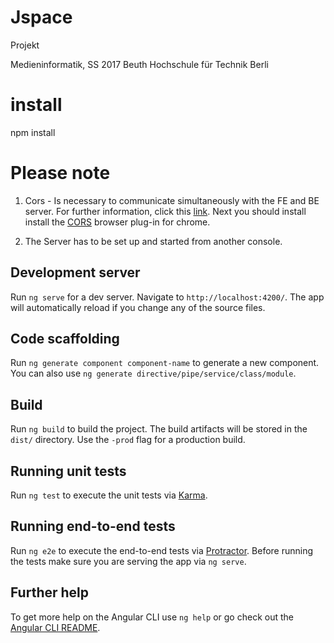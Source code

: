# Jspace

Projekt

Medieninformatik, SS 2017
Beuth Hochschule für Technik Berli


# install

npm install

# Please note

1. Cors - Is necessary to communicate simultaneously with the FE and BE server. For further information, click this [link](https://de.wikipedia.org/wiki/Cross-Origin_Resource_Sharing).
Next you should install install the [CORS](https://chrome.google.com/webstore/detail/allow-control-allow-origi/nlfbmbojpeacfghkpbjhddihlkkiljbi) browser plug-in for chrome.

2. The Server has to be set up and started from another console.

## Development server

Run `ng serve` for a dev server. Navigate to `http://localhost:4200/`. The app will automatically reload if you change any of the source files.

## Code scaffolding

Run `ng generate component component-name` to generate a new component. You can also use `ng generate directive/pipe/service/class/module`.

## Build

Run `ng build` to build the project. The build artifacts will be stored in the `dist/` directory. Use the `-prod` flag for a production build.

## Running unit tests

Run `ng test` to execute the unit tests via [Karma](https://karma-runner.github.io).

## Running end-to-end tests

Run `ng e2e` to execute the end-to-end tests via [Protractor](http://www.protractortest.org/).
Before running the tests make sure you are serving the app via `ng serve`.

## Further help

To get more help on the Angular CLI use `ng help` or go check out the [Angular CLI README](https://github.com/angular/angular-cli/blob/master/README.md).
